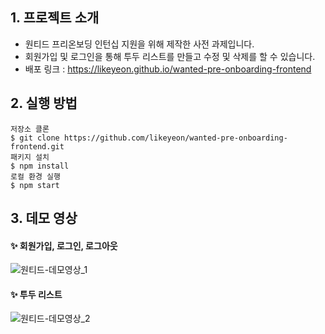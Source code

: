 ## 1. 프로젝트 소개

- 원티드 프리온보딩 인턴십 지원을 위해 제작한 사전 과제입니다.
- 회원가입 및 로그인을 통해 투두 리스트를 만들고 수정 및 삭제를 할 수 있습니다.
- 배포 링크 : https://likeyeon.github.io/wanted-pre-onboarding-frontend

## 2. 실행 방법

```
저장소 클론
$ git clone https://github.com/likeyeon/wanted-pre-onboarding-frontend.git
패키지 설치
$ npm install
로컬 환경 실행
$ npm start
```

## 3. 데모 영상

#### ✨ 회원가입, 로그인, 로그아웃

![원티드-데모영상_1](https://user-images.githubusercontent.com/94125863/233082666-14712fa8-ec9e-41d2-849e-d924ca1a4071.gif)

#### ✨ 투두 리스트

![원티드-데모영상_2](https://user-images.githubusercontent.com/94125863/233084180-2061df0f-fc70-43f5-be88-1dd7e497b85c.gif)
